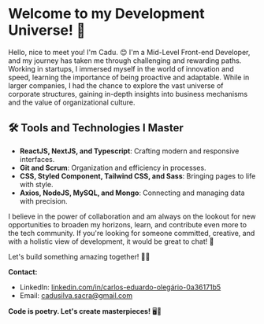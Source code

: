 # Welcome to my Development Universe! 👋

Hello, nice to meet you! I'm Cadu. 😊 I'm a Mid-Level Front-end Developer, and my journey has taken me through challenging and rewarding paths. Working in startups, I immersed myself in the world of innovation and speed, learning the importance of being proactive and adaptable. While in larger companies, I had the chance to explore the vast universe of corporate structures, gaining in-depth insights into business mechanisms and the value of organizational culture.

## 🛠️ Tools and Technologies I Master

- **ReactJS, NextJS, and Typescript**: Crafting modern and responsive interfaces.
- **Git and Scrum**: Organization and efficiency in processes.
- **CSS, Styled Component, Tailwind CSS, and Sass**: Bringing pages to life with style.
- **Axios, NodeJS, MySQL, and Mongo**: Connecting and managing data with precision.

I believe in the power of collaboration and am always on the lookout for new opportunities to broaden my horizons, learn, and contribute even more to the tech community. If you're looking for someone committed, creative, and with a holistic view of development, it would be great to chat! 🚀

Let's build something amazing together! 🔧✨

**Contact:**

- LinkedIn: [linkedin.com/in/carlos-eduardo-olegário-0a36171b5](https://www.linkedin.com/in/carlos-eduardo-oleg%C3%A1rio-0a36171b5/)
- Email: cadusilva.sacra@gmail.com

<!-- **Portfolio:** [cadu.dev](https://cadu.dev) -->

**Code is poetry. Let's create masterpieces!** 🖥️🎨
